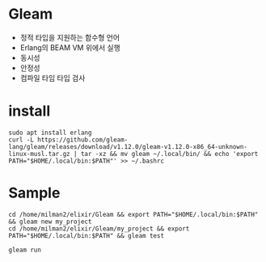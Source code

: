 ﻿# Gleam
- 정적 타입을 지원하는 함수형 언어
- Erlang의 BEAM VM 위에서 실행
- 동시성
- 안정성
- 컴파일 타임 타입 검사

# install
```shell
sudo apt install erlang
curl -L https://github.com/gleam-lang/gleam/releases/download/v1.12.0/gleam-v1.12.0-x86_64-unknown-linux-musl.tar.gz | tar -xz && mv gleam ~/.local/bin/ && echo 'export PATH="$HOME/.local/bin:$PATH"' >> ~/.bashrc
```

# Sample
```shell
cd /home/milman2/elixir/Gleam && export PATH="$HOME/.local/bin:$PATH" && gleam new my_project
cd /home/milman2/elixir/Gleam/my_project && export PATH="$HOME/.local/bin:$PATH" && gleam test

gleam run
```